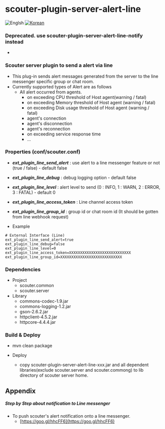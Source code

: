 # scouter-plugin-server-alert-line
![Englsh](https://img.shields.io/badge/language-English-orange.svg) [![Korean](https://img.shields.io/badge/language-Korean-blue.svg)](README_kr.md)

### Deprecated. use scouter-plugin-server-alert-line-notify instead
- 

### Scouter server plugin to send a alert via line

- This plug-in sends alert messages generated from the server to the line messenger specific group or chat room.
- Currently supported types of Alert are as follows
    - All alert occurred from agents.
	  - on exceeding CPU threshold of Host agent(warning / fatal)
	  - on exceeding Memory threshold of Host agent (warning / fatal)
	  - on exceeding Disk usage threshold of Host agent (warning / fatal)
	  - agent's connection
	  - agent's disconnection
	  - agent's reconnection
      - on exceeding service response time
      - ...

### Properties (conf/scouter.conf)
* **_ext\_plugin\_line\_send\_alert_** : use alert to a line messenger feature or not (true / false) - default false
* **_ext\_plugin\_line\_debug_** : debug logging option - default false
* **_ext\_plugin\_line\_level_** : alert level to send (0 : INFO, 1 : WARN, 2 : ERROR, 3 : FATAL) - default 0
* **_ext\_plugin\_line\_access\_token_** : Line channel access token
* **_ext\_plugin\_line\_group\_id_** : group id or chat room id (It should be gotten from line webhook request)

* Example
```
# External Interface (Line)
ext_plugin_line_send_alert=true
ext_plugin_line_debug=false
ext_plugin_line_level=0
ext_plugin_line_access_token=XXXXXXXXXXXXXXXXXXXXXXXXXXXX
ext_plugin_line_group_id=XXXXXXXXXXXXXXXXXXXXXXXXXXXX
```

### Dependencies
* Project
    - scouter.common
    - scouter.server
* Library
    - commons-codec-1.9.jar
    - commons-logging-1.2.jar
    - gson-2.6.2.jar
    - httpclient-4.5.2.jar
    - httpcore-4.4.4.jar
    
### Build & Deploy
* mvn clean package
    
* Deploy
    - copy scouter-plugin-server-alert-line-xxx.jar and all dependent libraries(exclude scouter.server and scouter.commong) to lib directory of scouter server home.
    
## Appendix
##### Step by Step about notification to Line messenger #####
* To push scouter's alert notification onto a line messenger.  
  - [https://goo.gl/hhcFF6](https://goo.gl/hhcFF6)
